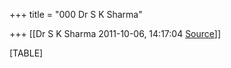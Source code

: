 +++
title = "000 Dr S K Sharma"

+++
[[Dr S K Sharma	2011-10-06, 14:17:04 [Source](https://groups.google.com/g/bvparishat/c/1cfREu8aSs8)]]



[TABLE]

